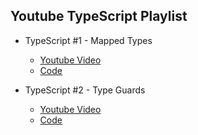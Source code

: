 ## Youtube TypeScript Playlist

- TypeScript #1 - Mapped Types

  - [Youtube Video](https://www.youtube.com/watch?v=l2a7xc7t1ko)
  - [Code](/videos/1-mapped-types.md)

- TypeScript #2 - Type Guards
  - [Youtube Video](https://www.youtube.com/watch?v=QK_45Wf9tmI)
  - [Code](/videos/1-type-guards.md)
